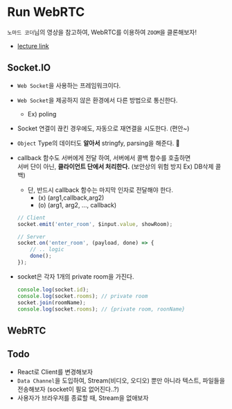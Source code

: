 # Run WebRTC

`노마드 코더`님의 영상을 참고하여, WebRTC를 이용하여 `ZOOM`을 클론해보자!

-   [lecture link](https://nomadcoders.co/noom/lobby)

## Socket.IO

-   `Web Socket`을 사용하는 프레임워크이다.
-   `Web Socket`을 제공하지 않은 환경에서 다른 방법으로 통신한다.
    -   Ex) poling
-   Socket 연결이 끊킨 경우에도, 자동으로 재연결을 시도한다. (편안~)
-   `Object` Type의 데이터도 **알아서** stringfy, parsing을 해준다. 🚀
-   callback 함수도 서버에게 전달 하여, 서버에서 콜백 함수를 호출하면  
    서버 단이 아닌, **클라이언트 단에서 처리한다.** (보안상의 위험 방지 Ex) DB삭제 콜백)

    -   단, 반드시 callback 함수는 마지막 인자로 전달해야 한다.
        -   (x) (arg1,callback,arg2)
        -   (o) (arg1, arg2, ..., callback)

    ```js
    // Client
    socket.emit('enter_room', $input.value, showRoom);

    // Server
    socket.on('enter_room', (payload, done) => {
    	// .. logic
    	done();
    });
    ```

-   socket은 각자 1개의 private room을 가진다.
    ```js
    console.log(socket.id);
    console.log(socket.rooms); // private room
    socket.join(roomName);
    console.log(socket.rooms); // {private room, roonName}
    ```

## WebRTC

## Todo

-   React로 Client를 변경해보자
-   `Data Channel`을 도입하여, Stream(비디오, 오디오) 뿐만 아니라 텍스트, 파일들을 전송해보자 (socket이 필요 없어진다..?)
-   사용자가 브라우저를 종료할 때, Stream을 없애보자

